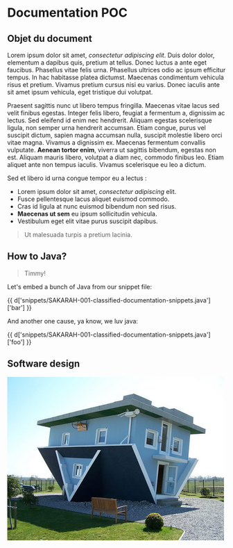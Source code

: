 # Documentation POC

## Objet du document

Lorem ipsum dolor sit amet, *consectetur adipiscing elit*. Duis dolor dolor, elementum a dapibus quis, pretium at tellus. Donec luctus a ante eget faucibus. Phasellus vitae felis urna. Phasellus ultrices odio ac ipsum efficitur tempus. In hac habitasse platea dictumst. Maecenas condimentum vehicula risus et pretium. Vivamus pretium cursus nisi eu varius. Donec iaculis ante sit amet ipsum vehicula, eget tristique dui volutpat.

Praesent sagittis nunc ut libero tempus fringilla. Maecenas vitae lacus sed velit finibus egestas. Integer felis libero, feugiat a fermentum a, dignissim ac lectus. Sed eleifend id enim nec hendrerit. Aliquam egestas scelerisque ligula, non semper urna hendrerit accumsan. Etiam congue, purus vel suscipit dictum, sapien magna accumsan nulla, suscipit molestie libero orci vitae magna. Vivamus a dignissim ex. Maecenas fermentum convallis vulputate. **Aenean tortor enim**, viverra ut sagittis bibendum, egestas non est. Aliquam mauris libero, volutpat a diam nec, commodo finibus leo. Etiam aliquet ante non tempus iaculis. Vivamus scelerisque eu leo a dictum.

Sed et libero id urna congue tempor eu a lectus :

  * Lorem ipsum dolor sit amet, *consectetur adipiscing* elit.
  * Fusce pellentesque lacus aliquet euismod commodo.
  * Cras id ligula at nunc euismod bibendum non sed risus.
  * **Maecenas ut sem** eu ipsum sollicitudin vehicula.
  * Vestibulum eget elit vitae purus suscipit dapibus.

> Ut malesuada turpis a pretium lacinia.

## How to Java?

> Timmy!

Let's embed a bunch of Java from our snippet file:

{{ d['snippets/SAKARAH-001-classified-documentation-snippets.java']['bar'] }}

And another one cause, ya know, we luv java:

{{ d['snippets/SAKARAH-001-classified-documentation-snippets.java']['foo'] }}

## Software design

![Architecture](img/img.jpg "Architecture")

